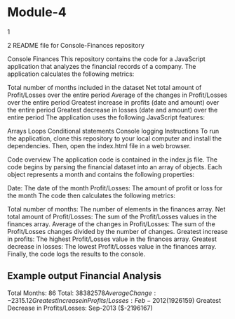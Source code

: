 # Module-4

1

2
README file for Console-Finances repository

Console Finances
This repository contains the code for a JavaScript application that analyzes the financial records of a company. The application calculates the following metrics:

Total number of months included in the dataset
Net total amount of Profit/Losses over the entire period
Average of the changes in Profit/Losses over the entire period
Greatest increase in profits (date and amount) over the entire period
Greatest decrease in losses (date and amount) over the entire period
The application uses the following JavaScript features:

Arrays
Loops
Conditional statements
Console logging
Instructions
To run the application, clone this repository to your local computer and install the dependencies. Then, open the index.html file in a web browser.

Code overview
The application code is contained in the index.js file. The code begins by parsing the financial dataset into an array of objects. Each object represents a month and contains the following properties:

Date: The date of the month
Profit/Losses: The amount of profit or loss for the month
The code then calculates the following metrics:

Total number of months: The number of elements in the finances array.
Net total amount of Profit/Losses: The sum of the Profit/Losses values in the finances array.
Average of the changes in Profit/Losses: The sum of the Profit/Losses changes divided by the number of changes.
Greatest increase in profits: The highest Profit/Losses value in the finances array.
Greatest decrease in losses: The lowest Profit/Losses value in the finances array.
Finally, the code logs the results to the console.

Example output
Financial Analysis
----------------------------
Total Months: 86
Total: $38382578
Average Change: -2315.12
Greatest Increase in Profits/Losses: Feb-2012 ($1926159)
Greatest Decrease in Profits/Losses: Sep-2013 ($-2196167)
